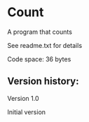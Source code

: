 # Count

A program that counts

See readme.txt for details

Code space: 36 bytes


Version history:
----------------

Version 1.0

Initial version
